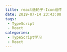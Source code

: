 ```yaml
---
title: react造轮子-Icon组件
date: 2019-07-14 23:43:00
tags: 
 - TypeScript
 - React
categories: 
 - TypeScript学习
 - React
---
```

